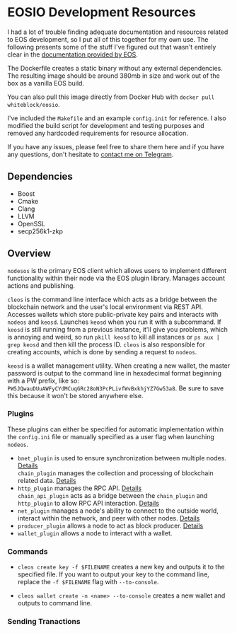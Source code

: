 # EOSIO Development Resources

I had a lot of trouble finding adequate documentation and resources related to EOS development, so I put all of this together for my own use. The following presents some of the stuff I've figured out that wasn't entirely clear in the [documentation provided by EOS](https://developers.eos.io/).

The Dockerfile creates a static binary without any external dependencies. The resulting image should be around 380mb in size and work out of the box as a vanilla EOS build.

You can also pull this image directly from Docker Hub with `docker pull whiteblock/eosio`.

I've included the `Makefile` and an example `config.init` for reference. I also modified the build script for development and testing purposes and removed any hardcoded requirements for resource allocation.

If you have any issues, please feel free to share them here and if you have any questions, don't hesitate to [contact me on Telegram](https://t.me/zcole). 

## Dependencies
- Boost
- Cmake
- Clang
- LLVM
- OpenSSL
- secp256k1-zkp

## Overview

`nodesos` is the primary EOS client which allows users to implement different functionality within their node via the EOS plugin library. Manages account actions and publishing.   

`cleos` is the command line interface which acts as a bridge between the blockchain network and the user's local environment via REST API. Accesses wallets which store public-private key pairs and interacts with `nodeos` and `keosd`. Launches `keosd` when you run it with a subcommand. If `keosd` is still running from a previous instance, it'll give you problems, which is annoying and weird, so run `pkill keosd` to kill all instances or `ps aux | grep keosd` and then kill the process ID. `cleos` is also responsible for creating accounts, which is done by sending a request to `nodeos`. 
 
`keosd` is a wallet management utility. When creating a new wallet, the master password is output to the command line in hexadecimal format beginning with a PW prefix, like so: `PW5JQwauDUuAWFyCYdMCuqGRc28oN3PcPLivfWvBxkhjYZ7Gw53a8`. Be sure to save this because it won't be stored anywhere else.     

### Plugins

These plugins can either be specified for automatic implementation within the `config.ini` file or manually specified as a user flag when launching `nodeos`. 

- `bnet_plugin` is used to ensure synchronization between multiple nodes. [Details](https://developers.eos.io/eosio-nodeos/docs/bnet_plugin)  
`chain_plugin` manages the collection and processing of blockchain related data. [Details](https://developers.eos.io/eosio-nodeos/docs/chain_plugin)  
- `http_plugin` manages the RPC API. [Details](https://developers.eos.io/eosio-nodeos/docs/http_plugin)  
`chain_api_plugin` acts as a bridge between the `chain_plugin` and `http_plugin` to allow RPC API interaction. [Details](https://developers.eos.io/eosio-nodeos/docs/chain_api_plugin)  
- `net_plugin` manages a node's ability to connect to the outside world, interact within the network, and peer with other nodes. [Details](https://developers.eos.io/eosio-nodeos/docs/net_plugin)  
- `producer_plugin` allows a node to act as block producer. [Details](https://developers.eos.io/eosio-nodeos/docs/producer_plugin)
- `wallet_plugin` allows a node to interact with a wallet.  

### Commands 

- `cleos create key -f $FILENAME` creates a new key and outputs it to the specified file. If you want to output your key to the command line, replace the `-f $FILENAME` flag with `--to-console`.  

- `cleos wallet create -n <name> --to-console` creates a new wallet and outputs to command line. 

### Sending Tranactions






